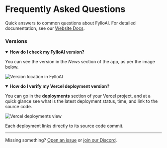 # Frequently Asked Questions

Quick answers to common questions about FylloAI. For detailed documentation, see our [Website Docs](https://fyllo.m7ai.top/docs).

### Versions

<details open>
<summary><b>How do I check my FylloAI version?</b></summary>

You can see the version in the _News_ section of the app, as per the image below.

![Version location in FylloAI](https://github.com/user-attachments/assets/cd295094-0114-420f-a5b9-0d762e59b506)
</details>

<details open>
<summary><b>How do I verify my Vercel deployment version?</b></summary>

You can go in the **deployments** section of your Vercel project, and at a quick glance see
what is the latest deployment status, time, and link to the source code.

![Vercel deployments view](https://github.com/user-attachments/assets/664b8c3d-496e-4595-ad5e-898bdb82507c)

Each deployment links directly to its source code commit.
</details>

---

Missing something? [Open an issue](https://github.com/enricoros/big-agi/issues/new) or [join our Discord](https://discord.gg/MkH4qj2Jp9).
